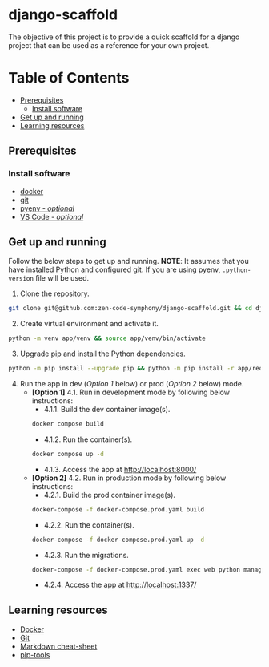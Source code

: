# django-scaffold

The objective of this project is to provide a quick scaffold for a django project that can be used as a reference for your own project.


# Table of Contents
- [Prerequisites](#prerequisites)
  - [Install software](#install-software)
- [Get up and running](#get-up-and-running)
- [Learning resources](#learning-resources)


## Prerequisites

### Install software
- [docker](https://docs.docker.com/get-docker/)
- [git](https://git-scm.com/downloads)
- [pyenv - _optional_](https://github.com/pyenv/pyenv)
- [VS Code - _optional_](https://code.visualstudio.com/download)


## Get up and running

Follow the below steps to get up and running. **NOTE**: It assumes that you have installed Python and configured git. If you are using pyenv, `.python-version` file will be used.

1. Clone the repository.
```sh
git clone git@github.com:zen-code-symphony/django-scaffold.git && cd django-scaffold
```
2. Create virtual environment and activate it.
```sh
python -m venv app/venv && source app/venv/bin/activate
```
3. Upgrade pip and install the Python dependencies.
```sh
python -m pip install --upgrade pip && python -m pip install -r app/requirements-dev.txt
```
4. Run the app in dev (*Option 1* below) or prod (*Option 2* below) mode.
    * **[Option 1]** 4.1. Run in development mode by following below instructions:
      * 4.1.1. Build the dev container image(s).
      ```sh
      docker compose build
      ```
      * 4.1.2. Run the container(s).
      ```sh
      docker compose up -d
      ```
      * 4.1.3. Access the app at [http://localhost:8000/](http://localhost:8000/)
    * **[Option 2]** 4.2. Run in production mode by following below instructions:
        * 4.2.1. Build the prod container image(s).
        ```sh
        docker-compose -f docker-compose.prod.yaml build
        ```
        * 4.2.2. Run the container(s).
        ```sh
        docker-compose -f docker-compose.prod.yaml up -d
        ```
        * 4.2.3. Run the migrations.
        ```sh
        docker-compose -f docker-compose.prod.yaml exec web python manage.py migrate --noinput
        ```
        * 4.2.4. Access the app at [http://localhost:1337/](http://localhost:1337/)

## Learning resources
* [Docker](https://docs.docker.com/guides/get-started/)
* [Git](https://git-scm.com/book/en/v2)
* [Markdown cheat-sheet](https://www.markdownguide.org/cheat-sheet/)
* [pip-tools](https://pip-tools.readthedocs.io/en/latest/)
